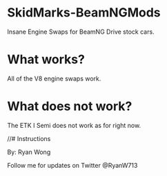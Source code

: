 # SkidMarks-BeamNGMods 

Insane Engine Swaps for BeamNG Drive stock cars. 

# What works?

All of the V8 engine swaps work.

# What does not work?

The ETK I Semi does not work as for right now. 

//# Instructions

By: Ryan Wong 

Follow me for updates on Twitter @RyanW713
